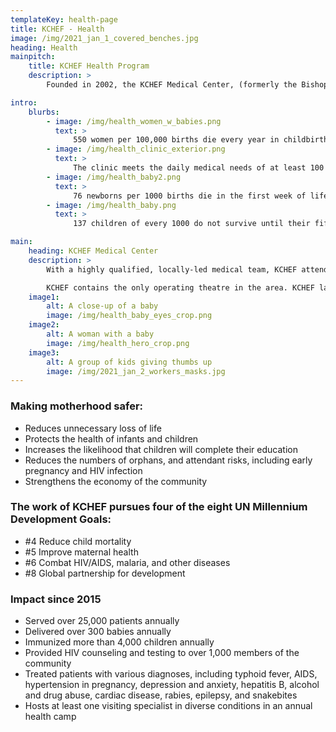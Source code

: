 ```yaml
---
templateKey: health-page
title: KCHEF - Health
image: /img/2021_jan_1_covered_benches.jpg
heading: Health
mainpitch:
    title: KCHEF Health Program
    description: >
        Founded in 2002, the KCHEF Medical Center, (formerly the Bishop Masereka Medical Center) responds to the most pressing need of Kasese: to reduce the number of women who die in childbirth and to ensure that all children see their 5th birthday.

intro:
    blurbs:
        - image: /img/health_women_w_babies.png
          text: >
              550 women per 100,000 births die every year in childbirth or due to preventable pregnancy‐related causes in Uganda.
        - image: /img/health_clinic_exterior.png
          text: >
              The clinic meets the daily medical needs of at least 100 patients a day, most of them women and children.
        - image: /img/health_baby2.png
          text: >
              76 newborns per 1000 births die in the first week of life.
        - image: /img/health_baby.png
          text: >
              137 children of every 1000 do not survive until their fifth birthday.

main:
    heading: KCHEF Medical Center
    description: >
        With a highly qualified, locally-led medical team, KCHEF attends to up to 2000 patients every month, and treated over 45,000 people since 2012. With a focus on maternal-infant care, the clinic provides skilled assistance during childbirth, including surgical delivery and obstetric emergency care, prevention of mother-to-child transmission of HIV (PMTCT), care for newborns (including premature and SGA infants), infant immunization, treatment for malaria, contraception, and HIV/AIDS testing, counseling and treatment, HIV prevention education in the community, and urgent care for all.

        KCHEF contains the only operating theatre in the area. KCHEF lab technicians deliver test results unavailable anywhere else in the region. The clinic includes an ultra sound scanner and radiology services. KCHEF is considered a center of excellence, providing the best care available in Kasese and regularly receiving referrals from other health facilities.
    image1:
        alt: A close-up of a baby
        image: /img/health_baby_eyes_crop.png
    image2:
        alt: A woman with a baby
        image: /img/health_hero_crop.png
    image3:
        alt: A group of kids giving thumbs up
        image: /img/2021_jan_2_workers_masks.jpg
---
```


### Making motherhood safer:

-   Reduces unnecessary loss of life
-   Protects the health of infants and children
-   Increases the likelihood that children will complete their education
-   Reduces the numbers of orphans, and attendant risks, including early pregnancy and HIV infection
-   Strengthens the economy of the community

### The work of KCHEF pursues four of the eight UN Millennium Development Goals:

-   \#4 Reduce child mortality
-   \#5 Improve maternal health
-   \#6 Combat HIV/AIDS, malaria, and other diseases
-   \#8 Global partnership for development

### Impact since 2015

<!-- updated with numbers from 2020 report -->

-   Served over 25,000 patients annually
-   Delivered over 300 babies annually
-   Immunized more than 4,000 children annually
-   Provided HIV counseling and testing to over 1,000 members of the community
-   Treated patients with various diagnoses, including typhoid fever, AIDS, hypertension in pregnancy, depression and anxiety, hepatitis B, alcohol and drug abuse, cardiac disease, rabies, epilepsy, and snakebites
-   Hosts at least one visiting specialist in diverse conditions in an annual health camp
